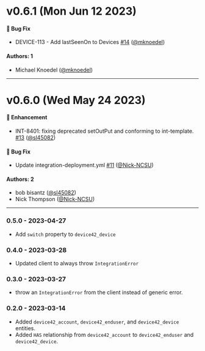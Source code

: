# v0.6.1 (Mon Jun 12 2023)

#### 🐛 Bug Fix

- DEVICE-113 - Add lastSeenOn to Devices [#14](https://github.com/JupiterOne/graph-device42/pull/14) ([@mknoedel](https://github.com/mknoedel))

#### Authors: 1

- Michael Knoedel ([@mknoedel](https://github.com/mknoedel))

---

# v0.6.0 (Wed May 24 2023)

#### 🚀 Enhancement

- INT-8401: fixing deprecated setOutPut and conforming to int-template. [#13](https://github.com/JupiterOne/graph-device42/pull/13) ([@sl45082](https://github.com/sl45082))

#### 🐛 Bug Fix

- Update integration-deployment.yml [#11](https://github.com/JupiterOne/graph-device42/pull/11) ([@Nick-NCSU](https://github.com/Nick-NCSU))

#### Authors: 2

- bob bisantz ([@sl45082](https://github.com/sl45082))
- Nick Thompson ([@Nick-NCSU](https://github.com/Nick-NCSU))

---

### 0.5.0 - 2023-04-27

- Add `switch` property to `device42_device`

### 0.4.0 - 2023-03-28

- Updated client to always throw `IntegrationError`

### 0.3.0 - 2023-03-27

- throw an `IntegrationError` from the client instead of generic error.

### 0.2.0 - 2023-03-14

- Added `device42_account`, `device42_enduser`, and `device42_device` entities.
- Added `HAS` relationship from `device42_account` to `device42_enduser` and
  `device42_device`.
